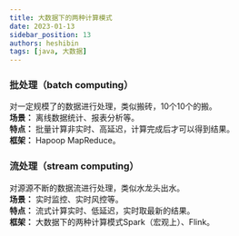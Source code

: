```yaml
---
title: 大数据下的两种计算模式
date: 2023-01-13
sidebar_position: 13
authors: heshibin
tags: [java, 大数据]
---
```


### 批处理（batch computing）
对一定规模了的数据进行处理，类似搬砖，10个10个的搬。  
**场景：** 离线数据统计、报表分析等。  
**特点：** 批量计算非实时、高延迟，计算完成后才可以得到结果。  
**框架：** Hapoop MapReduce。

### 流处理（stream computing）
对源源不断的数据流进行处理，类似水龙头出水。  
**场景：** 实时监控、实时风控等。  
**特点：** 流式计算实时、低延迟，实时取最新的结果。  
**框架：** 大数据下的两种计算模式Spark（宏观上）、Flink。


